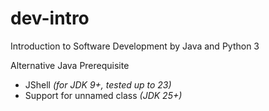 # dev-intro

Introduction to Software Development by Java and Python 3

Alternative Java Prerequisite
- JShell _(for JDK 9+, tested up to 23)_
- Support for unnamed class _(JDK 25+)_
